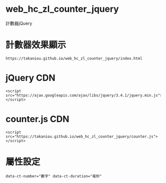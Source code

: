 # web_hc_zl_counter_jquery
計數器jQuery

# 計數器效果顯示
    https://takaniou.github.io/web_hc_zl_counter_jquery/index.html

# jQuery CDN

    <script src="https://ajax.googleapis.com/ajax/libs/jquery/3.4.1/jquery.min.js"></script>

# counter.js CDN

    <script src="https://takaniou.github.io/web_hc_zl_counter_jquery/counter.js"></script>

# 屬性設定

    data-ct-number="數字" data-ct-duration="毫秒"